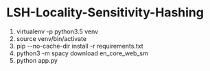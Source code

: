 # LSH-Locality-Sensitivity-Hashing

1. virtualenv -p python3.5 venv
2. source venv/bin/activate
3. pip --no-cache-dir install -r requirements.txt 
4. python3 -m spacy download en_core_web_sm
5. python app.py
